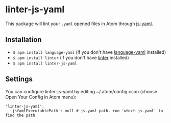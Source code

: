 # linter-js-yaml

This package will lint your `.yaml` opened files in Atom through [js-yaml](https://github.com/connec/yaml-js).

## Installation

* `$ apm install language-yaml` (if you don't have [language-yaml](https://github.com/atom/language-yaml) installed)
* `$ apm install linter` (if you don't have [linter](https://github.com/AtomLinter/Linter) installed)
* `$ apm install linter-js-yaml`

## Settings
You can configure linter-js-yaml by editing ~/.atom/config.cson (choose Open Your Config in Atom menu):
```
'linter-js-yaml':
  'jsYamlExecutablePath': null # js-yaml path. run 'which js-yaml' to find the path
```
